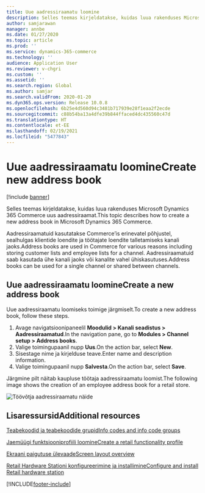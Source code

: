 ```yaml
---
title: Uue aadressiraamatu loomine
description: Selles teemas kirjeldatakse, kuidas luua rakenduses Microsoft Dynamics 365 Commerce aadressiraamatuid.
author: samjarawan
manager: annbe
ms.date: 01/27/2020
ms.topic: article
ms.prod: ''
ms.service: dynamics-365-commerce
ms.technology: ''
audience: Application User
ms.reviewer: v-chgri
ms.custom: ''
ms.assetid: ''
ms.search.region: Global
ms.author: samjar
ms.search.validFrom: 2020-01-20
ms.dyn365.ops.version: Release 10.0.8
ms.openlocfilehash: 6b25e4d560d94c3481b717939e28f1eaa2f2ecde
ms.sourcegitcommit: c88b54ba13a4dfe39b844ffaced4dc435560c47d
ms.translationtype: HT
ms.contentlocale: et-EE
ms.lasthandoff: 02/19/2021
ms.locfileid: "5477843"
---
```

# <a name="create-new-address-book"></a><span data-ttu-id="9a9b5-103">Uue aadressiraamatu loomine</span><span class="sxs-lookup"><span data-stu-id="9a9b5-103">Create new address book</span></span>

[!include [banner](includes/banner.md)]

<span data-ttu-id="9a9b5-104">Selles teemas kirjeldatakse, kuidas luua rakenduses Microsoft Dynamics 365 Commerce uus aadressiraamat.</span><span class="sxs-lookup"><span data-stu-id="9a9b5-104">This topic describes how to create a new address book in Microsoft Dynamics 365 Commerce.</span></span>

<span data-ttu-id="9a9b5-105">Aadressiraamatuid kasutatakse Commerce’is erinevatel põhjustel, sealhulgas klientide loendite ja töötajate loendite talletamiseks kanali jaoks.</span><span class="sxs-lookup"><span data-stu-id="9a9b5-105">Address books are used in Commerce for various reasons including storing customer lists and employee lists for a channel.</span></span> <span data-ttu-id="9a9b5-106">Aadressiraamatuid saab kasutada ühe kanali jaoks või kanalite vahel ühiskasutuses.</span><span class="sxs-lookup"><span data-stu-id="9a9b5-106">Address books can be used for a single channel or shared between channels.</span></span>

## <a name="create-a-new-address-book"></a><span data-ttu-id="9a9b5-107">Uue aadressiraamatu loomine</span><span class="sxs-lookup"><span data-stu-id="9a9b5-107">Create a new address book</span></span>

<span data-ttu-id="9a9b5-108">Uue aadressiraamatu loomiseks toimige järgmiselt.</span><span class="sxs-lookup"><span data-stu-id="9a9b5-108">To create a new address book, follow these steps.</span></span>
 
1. <span data-ttu-id="9a9b5-109">Avage navigatsioonipaneelil **Moodulid \> Kanali seadistus \> Aadressiraamatud**.</span><span class="sxs-lookup"><span data-stu-id="9a9b5-109">In the navigation pane, go to **Modules \> Channel setup \> Address books**.</span></span>
1. <span data-ttu-id="9a9b5-110">Valige toimingupaanil nupp **Uus**.</span><span class="sxs-lookup"><span data-stu-id="9a9b5-110">On the action bar, select **New**.</span></span>
1. <span data-ttu-id="9a9b5-111">Sisestage nime ja kirjelduse teave.</span><span class="sxs-lookup"><span data-stu-id="9a9b5-111">Enter name and description information.</span></span>
1. <span data-ttu-id="9a9b5-112">Valige toimingupaanil nupp **Salvesta**.</span><span class="sxs-lookup"><span data-stu-id="9a9b5-112">On the action bar, select **Save**.</span></span>

<span data-ttu-id="9a9b5-113">Järgmine pilt näitab kaupluse töötaja aadressiraamatu loomist.</span><span class="sxs-lookup"><span data-stu-id="9a9b5-113">The following image shows the creation of an employee address book for a retail store.</span></span>

![Töövõtja aadressiraamatu näide](media/address-books.png)

## <a name="additional-resources"></a><span data-ttu-id="9a9b5-115">Lisaressursid</span><span class="sxs-lookup"><span data-stu-id="9a9b5-115">Additional resources</span></span>

[<span data-ttu-id="9a9b5-116">Teabekoodid ja teabekoodide grupid</span><span class="sxs-lookup"><span data-stu-id="9a9b5-116">Info codes and info code groups</span></span>](info-codes-retail.md)           

[<span data-ttu-id="9a9b5-117">Jaemüügi funktsiooniprofiili loomine</span><span class="sxs-lookup"><span data-stu-id="9a9b5-117">Create a retail functionality profile</span></span>](retail-functionality-profile.md)      

[<span data-ttu-id="9a9b5-118">Ekraani paigutuse ülevaade</span><span class="sxs-lookup"><span data-stu-id="9a9b5-118">Screen layout overview</span></span>](pos-screen-layouts.md)       

[<span data-ttu-id="9a9b5-119">Retail Hardware Stationi konfigureerimine ja installimine</span><span class="sxs-lookup"><span data-stu-id="9a9b5-119">Configure and install Retail hardware station</span></span>](retail-hardware-station-configuration-installation.md)  


[!INCLUDE[footer-include](../includes/footer-banner.md)]
